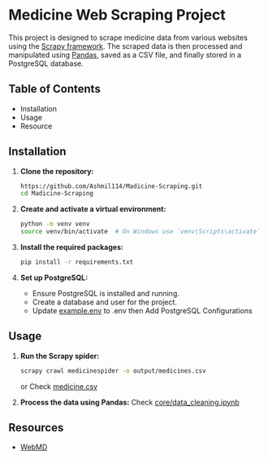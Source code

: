 # Medicine Web Scraping Project

This project is designed to scrape medicine data from various websites using the [Scrapy framework](https://scrapy.org/). The scraped data is then processed and manipulated using [Pandas](https://pandas.pydata.org/), saved as a CSV file, and finally stored in a PostgreSQL database.

## Table of Contents

- Installation
- Usage
- Resource

## Installation

1. **Clone the repository:**
    ```bash
    https://github.com/Ashmil114/Madicine-Scraping.git
    cd Madicine-Scraping
    ```

2. **Create and activate a virtual environment:**
    ```bash
    python -m venv venv
    source venv/bin/activate  # On Windows use `venv\Scripts\activate`
    ```

3. **Install the required packages:**
    ```bash
    pip install -r requirements.txt
    ```

4. **Set up PostgreSQL:**
    - Ensure PostgreSQL is installed and running.
    - Create a database and user for the project.
    - Update [example.env](https://github.com/Ashmil114/Madicine-Scraping/blob/main/example.env) to .env then Add PostgreSQL Configurations

## Usage

1. **Run the Scrapy spider:**
    ```bash
    scrapy crawl medicinespider -o output/medicines.csv
    ```
    or
   Check [medicine.csv](https://github.com/Ashmil114/Madicine-Scraping/blob/main/medicine.csv)

3. **Process the data using Pandas:**
    Check [core/data_cleaning.ipynb](https://github.com/Ashmil114/Madicine-Scraping/blob/main/core/data_cleaning.ipynb)

## Resources 

- [WebMD](https://www.webmd.com/drugs/2/alpha/a)




